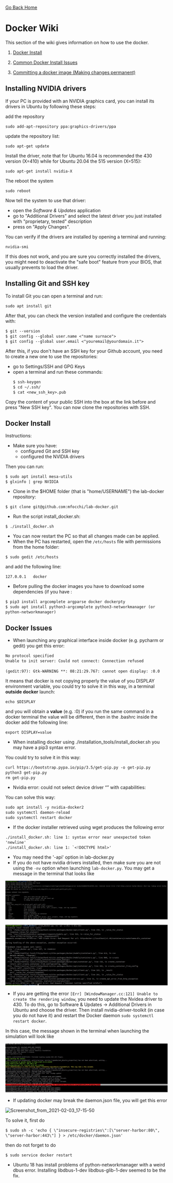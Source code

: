 [Go Back Home](Home)

Docker Wiki
================================================================================

This section of the wiki gives information on how to use the docker.

1. [Docker Install](#docker_install)

2. [Common Docker Install Issues](#docker_issues)

3. [Committing a docker image (Making changes permanent)](#docker_commit)


Installing NVIDIA drivers
--------------

If your PC is provided with an NVIDIA graphics card, you can install its drivers in Ubuntu by following these steps:

add the repository

```
sudo add-apt-repository ppa:graphics-drivers/ppa
```

update the repository list:

```
sudo apt-get update
```

Install the driver, note that for Ubuntu 16.04 is recommended the 430 version (X=410) while for Ubuntu 20.04 the 515 version (X=515):

```
sudo apt-get install nvidia-X
```

The reboot the system

```
sudo reboot
```

Now tell the system to use that driver:

* open the _Software & Updates_ application
* go to "Additional Drivers" and select the latest driver you just installed with "proprietary, tested" description
* press on "Apply Changes".

You can verify if the drivers are installed by opening a terminal and running:
```
nvidia-smi
```
If this does not work, and you are sure you correctly installed the drivers, you might need to deactivate the "safe boot" feature from your BIOS, that usually prevents to load the driver. 

Installing Git and SSH key
--------------

To install Git you can open a terminal and run:
```
sudo apt install git
```
After that, you can check the version installed and configure the credentials with:
```
$ git --version
$ git config --global user.name <"name surnace">
$ git config --global user.email <"youremail@yourdomain.it">
```
After this, if you don't have an SSH key for your Github account, you need to create a new one to use the repositories:
* go to Settings/SSH  and GPG Keys
* open a terminal and run these commands:
  ```
  $ ssh-keygen 
  $ cd ~/.ssh/
  $ cat <new_ssh_key>.pub
  ```
Copy the content of your public SSH into the box at the link before and press "New SSH key". You can now clone the  repositories with SSH.


Docker Install
--------------------------------------------------------------------------------
<a name="docker_install"></a>
Instructions:

- Make sure you have:
  - configured Git and SSH key
  - configured the NVIDIA drivers

Then you can run:
```
$ sudo apt install mesa-utils
$ glxinfo | grep NVIDIA
```
- Clone in the $HOME folder (that is "home/USERNAME") the lab-docker repository:
```
$ git clone git@github.com:mfocchi/lab-docker.git
```
- Run the script install_docker.sh:
```
$ ./install_docker.sh
```
- You can now restart the PC so that all changes made can be applied.
- When the PC has restarted, open the `/etc/hosts` file with permissions from the home folder:
```
$ sudo gedit /etc/hosts 
```
and add the following line:
```
127.0.0.1	docker
```
- Before pulling the docker images you have to download some dependencies (if you have :
```
$ pip3 install argcomplete argparse docker dockerpty
$ sudo apt install python3-argcomplete python3-networkmanager (or python-networkmanager)
```
Docker Issues
--------------------------------------------------------------------------------
<a name="docker_issues"></a>

- When launching any graphical interface inside docker (e.g. pycharm or gedit) you get this error:

```
No protocol specified
Unable to init server: Could not connect: Connection refused

(gedit:97): Gtk-WARNING **: 08:21:29.767: cannot open display: :0.0
```

It means that docker is not copying properly the value of you DISPLAY environment variable, you could try to solve it in this way, in a terminal **outside docker** launch:

```
echo $DISPLAY
```

and you will obtain a **value**  (e.g. :0) if you run the same command in a docker terminal the value will be different, then in the .bashrc inside the docker add the following line:

```
export DISPLAY=value
```

- When installing docker using ./installation_tools/install_docker.sh you may have a pip3 syntax error. 

You could try to solve it in this way:

```
curl https://bootstrap.pypa.io/pip/3.5/get-pip.py -o get-pip.py
python3 get-pip.py
rm get-pip.py
```

- Nvidia error: could not select device driver “” with capabilities:

You can solve this way:

```
sudo apt install -y nvidia-docker2
sudo systemctl daemon-reload
sudo systemctl restart docker
```

- If the docker installer retrieved using wget produces the following error
```
./install_docker.sh: line 1: syntax error near unexpected token 'newline'
./install_docker.sh: line 1: `<!DOCTYPE html>'
```
- You may need the '-api' option in lab-docker.py
- If you do not have nvidia drivers installed, then make sure you are not using the `-nv` option when launching `lab-docker.py`. You may get a message in the terminal that looks like


![Screenshot_from_2021-02-03_17-15-50](uploads/959899d54f494f3820e5b8b9210a2dd7/Screenshot_from_2021-02-03_17-15-50.png)

![nvidia_issue](uploads/cd09602de0f7edd1e0432359754f495c/nvidia_issue.jpeg)



- If you are getting the error `[Err] [WindowManager.cc:121] Unable to create the rendering window`, you need to update the Nvidea driver to 430. To do this, go to Software & Updates -> Additional Drivers in Ubuntu and choose the driver. Then install nvidia-driver-toolkit (in case you do not have it) and restart the Docker daemon `sudo systemctl restart docker`.

In this case, the message shown in the terminal when launching the simulation will look like

![model_gazebo_missing](uploads/2895e3900d60de8b82cb6fa0196a2207/model_gazebo_missing.jpeg)



- If updating docker may break the daemon.json file, you will get this error

![Screenshot_from_2021-02-03_17-15-50](uploads/3eff494091f99450a862cc06d485f724/Screenshot_from_2021-02-03_17-15-50.png)

To solve it, first do 
```
$ sudo sh -c 'echo { \"insecure-registries\":[\"server-harbor:80\", \"server-harbor:443\"] } > /etc/docker/daemon.json'
```
then do not forget to do 
```
$ sudo service docker restart
```


- Ubuntu 18 has install problems of python-networkmanager with a weird dbus error.  Installing libdbus-1-dev libdbus-glib-1-dev seemed to be the fix.





